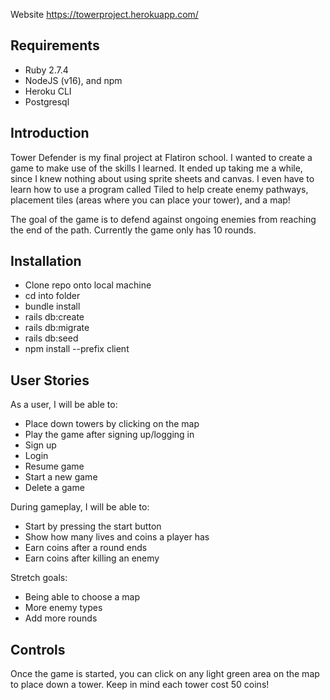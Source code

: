 Website https://towerproject.herokuapp.com/

## Requirements

- Ruby 2.7.4
- NodeJS (v16), and npm
- Heroku CLI
- Postgresql

## Introduction

Tower Defender is my final project at Flatiron school.  I wanted to create a game to make use of the skills I learned.  It ended up taking me a while, since I knew nothing about using sprite sheets and canvas. I even have to learn how to use a program called Tiled to help create enemy pathways, placement tiles (areas where you can place your tower), and a map!

The goal of the game is to defend against ongoing enemies from reaching the end of the path. Currently the game only has 10 rounds.

## Installation

 - Clone repo onto local machine
 - cd into folder
 - bundle install
 - rails db:create
 - rails db:migrate
 - rails db:seed
 - npm install --prefix client

## User Stories

As a user, I will be able to:
* Place down towers by clicking on the map
* Play the game after signing up/logging in
* Sign up
* Login
* Resume game
* Start a new game
* Delete a game

During gameplay, I will be able to:
* Start by pressing the start button
* Show how many lives and coins a player has
* Earn coins after a round ends
* Earn coins after killing an enemy

Stretch goals: 
* Being able to choose a map
* More enemy types
* Add more rounds

## Controls

Once the game is started, you can click on any light green area on the map to place down a tower.  Keep in mind each tower cost 50 coins!
